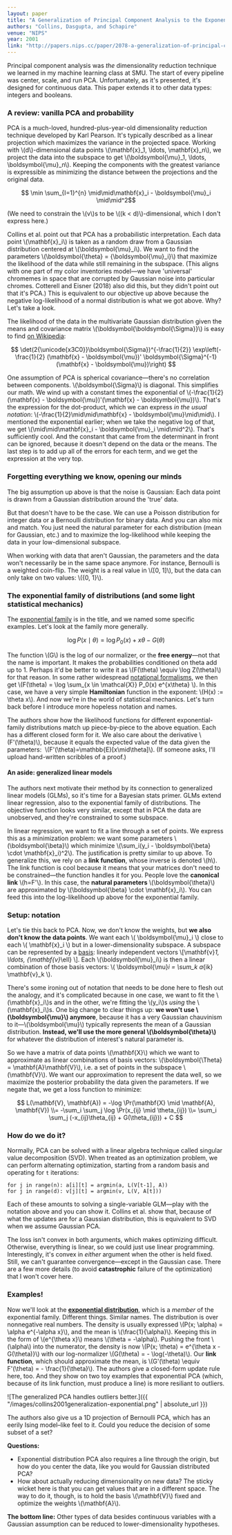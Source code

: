 ```yaml
---
layout: paper
title: "A Generalization of Principal Component Analysis to the Exponential Family"
authors: "Collins, Dasgupta, and Schapire"
venue: "NIPS"
year: 2001
link: "http://papers.nips.cc/paper/2078-a-generalization-of-principal-components-analysis-to-the-exponential-family.pdf"
---
```


Principal component analysis was *the* dimensionality reduction technique we learned in my machine learning class at SMU. The start of every pipeline was center, scale, and run PCA. Unfortunately, as it's presented, it's designed for continuous data. This paper extends it to other data types: integers and booleans.

<!--more-->

### A review: vanilla PCA and probability

PCA is a much-loved, hundred-plus-year-old dimensionality reduction technique developed by Karl Pearson. It's typically described as a linear projection which maximizes the variance in the projected space. Working with \\(d\\)-dimensional data points \\(\mathbf{x}_1, \ldots, \mathbf{x}_n\\), we project the data into the subspace to get \\(\boldsymbol{\mu}_1, \ldots, \boldsymbol{\mu}_n\\). Keeping the components with the greatest variance is expressible as minimizing the distance between the projections and the original data.

$$ \min \sum_{I=1}^{n} \mid\mid\mathbf{x}_i - \boldsymbol{\mu}_i \mid\mid^2$$

(We need to constrain the \\(v\\)s to be \\((k < d)\\)-dimensional, which I don't express here.)

Collins et al. point out that PCA has a probabilistic interpretation. Each data point \\(\mathbf{x}_i\\) is taken as a random draw from a Gaussian distribution centered at \\(\boldsymbol{\mu}_i\\). We want to find the  parameters \\(\boldsymbol{\theta} = \{\boldsymbol{\mu}_i\}\\) that maximize the likelihood of the data while still remaining in the subspace. (This aligns with one part of my color inventories model—we have 'universal' chromemes in space that are corrupted by Gaussian noise into particular chromes. Cotterell and Eisner (2018) also did this, but they didn't point out that it's PCA.) This is equivalent to our objective up above because the negative log-likelihood of a normal distribution is what we got above. Why? Let's take a look.

The likelihood of the data in the multivariate Gaussian distribution given the means and covariance matrix \\(\boldsymbol{\boldsymbol{\Sigma}}\\) is easy to find [on Wikipedia](https://en.wikipedia.org/wiki/Multivariate_normal_distribution):

$$ \det(2{\unicode{x3C0}}\boldsymbol{\Sigma})^{-\frac{1}{2}} \exp\left(-\frac{1}{2} (\mathbf{x} - \boldsymbol{\mu})' \boldsymbol{\Sigma}^{-1} (\mathbf{x} - \boldsymbol{\mu})\right) $$

One assumption of PCA is spherical covariance—there's no correlation between components. \\(\boldsymbol{\Sigma}\\) is diagonal. This simplifies our math. We wind up with a constant times the exponential of \\(-\frac{1}{2}(\mathbf{x} - \boldsymbol{\mu})'(\mathbf{x} - \boldsymbol{\mu})\\). That's the expression for the dot-product, which we can express *in the usual notation*:  \\(-\frac{1}{2}\mid\mid\mathbf{x} - \boldsymbol{\mu}\mid\mid\\). I mentioned the exponential earlier; when we take the negative log of that, we get \\(\mid\mid\mathbf{x}_i - \boldsymbol{\mu}_i \mid\mid^2\\). That's sufficiently cool. And the constant that came from the determinant in front can be ignored, because it doesn't depend on the data or the means. The last step is to add up all of the errors for each term, and we get the expression at the very top.

### Forgetting everything we know, opening our minds

The big assumption up above is that the noise is Gaussian: Each data point is drawn from a Gaussian distribution around the 'true' data.

But that doesn't have to be the case. We can use a Poisson distribution for integer data or a Bernoulli distribution for binary data. And you can also mix and match. You just need the natural parameter for each distribution (mean for Gaussian, etc.) and to maximize the log-likelihood while keeping the data in your low-dimensional subspace.

When working with data that aren't Gaussian, the parameters and the data won't necessarily be in the same space anymore. For instance, Bernoulli is a weighted coin-flip. The weight is a real value in \\([0, 1]\\), but the data can only take on two values: \\(\{0, 1\}\\). 

### The exponential family of distributions (and some light statistical mechanics)

The [exponential family](https://en.wikipedia.org/wiki/Exponential_family) is in the title, and we named some specific examples. Let's look at the family more generally.

$$ \log P(x \mid \theta) = \log P_0(x) + x\theta - G(\theta) $$

The function \\(G\\) is the log of our normalizer, or the **free energy**—not that the name is important. It makes the probabilities conditioned on theta add up to 1. Perhaps it'd be better to write it as \\(F(\theta) \equiv \log Z(\theta)\\) for that reason. In some rather widespread [notational formalisms](https://raw.githubusercontent.com/seq2class/scribe-notes/master/formalisms.pdf), we then get \\(F(\theta) = \log \sum_{x \in \mathcal{X}} P_0(x) e^{x\theta} \\). In this case, we have a very simple **Hamiltonian** function in the exponent: \\(H(x) := \theta x\\). And now we're in the world of statistical mechanics. Let's turn back before I introduce more hopeless notation and names.

The authors show how the likelihood functions for different exponential-family distributions match up piece-by-piece to the above equation. Each has a different closed form for it. We also care about the derivative&nbsp;\\(F'(\theta)\\), because it equals the expected value of the data given the parameters: &nbsp;\\(F'(\theta)=\mathbb{E}[x\mid\theta]\\). (If someone asks, I'll upload hand-written scribbles of a proof.)

#### An aside: generalized linear models

The authors next motivate their method by its connection to generalized linear models (GLMs), so it's time for a Bayesian stats primer. GLMs extend linear regression, also to the exponential family of distributions. The objective function looks very similar, except that in PCA the data are unobserved, and they're constrained to some subspace.

In linear regression, we want to fit a line through a set of points. We express this as a minimization problem: we want some parameters \\(\boldsymbol{\beta}\\) which minimize \\(\sum_i(y_i - \boldsymbol{\beta} \cdot \mathbf{x}_i)^2\\). The justification is pretty similar to up above. To generalize this, we rely on a **link function**, whose inverse is denoted&nbsp;\\(h\\). The link function is cool because it means that your matrices don't need to be constrained—the function handles it for you. People love the **canonical link** \\(h=F'\\). In this case, the **natural parameters** \\(\boldsymbol{\theta}\\) are approximated by \\(\boldsymbol{\beta} \cdot \mathbf{x}_i\\). You can feed this into the log-likelihood up above for the exponential family. 

### Setup: notation

Let's tie this back to PCA. Now, we don't know the weights, but **we also don't know the data points**. We want each \\( \boldsymbol{\mu}_i \\) close to each \\( \mathbf{x}_i \\) but in a lower-dimensionality subspace. A subspace can be represented by a [basis](https://en.wikipedia.org/wiki/Basis_(linear_algebra)): linearly independent vectors \\[\mathbf{v}_1, \ldots, {\mathbf{v}_\ell} \\]. Each \\(\boldsymbol{\mu}_i\\) is then a linear combination of those basis vectors: \\( \boldsymbol{\mu}_i = \sum_k a_{ik} \mathbf{v}_k \\). 

There's some ironing out of notation that needs to be done here to flesh out the analogy, and it's complicated because in one case, we want to fit the \\(\mathbf{x}_i\\)s and in the other, we're fitting the \\(y_i\\)s *using* the \\(\mathbf{x}_i\\)s. One big change to clear things up: **we won't use \\(\boldsymbol{\mu}\\\) anymore**, because it has a very Gaussian chauvinism to it—\\(\boldsymbol{\mu}\\) typically represents the mean of a Gaussian distribution. **Instead, we'll use the more general \\(\boldsymbol{\theta}\\)** for whatever the distribution of interest's natural parameter is.

So we have a matrix of data points \\(\mathbf{X}\\) which we want to approximate as linear combinations of basis vectors: \\(\boldsymbol{\Theta} = \mathbf{A}\mathbf{V}\\), i.e. a set of points in the subspace \\(\mathbf{V}\\). We want our approximation to represent the data well, so we maximize the posterior probability the data given the parameters. If we negate that, we get a loss function to minimize:

$$ L(\mathbf{V}, \mathbf{A}) = -\log \Pr(\mathbf{X} \mid \mathbf{A}, \mathbf{V}) \\= -\sum_i \sum_j \log \Pr(x_{ij} \mid \theta_{ij}) \\= \sum_i \sum_j (-x_{ij}\theta_{ij} + G(\theta_{ij})) + C $$ 


### How do we do it?

Normally, PCA can be solved with a linear algebra technique called singular value decomposition (SVD). When treated as an optimization problem, we can perform alternating optimization, starting from a random basis and operating for `t` iterations:

    for j in range(n): a[i][t] = argmin(a, L(V[t-1], A))
    for j in range(d): v[j][t] = argmin(v, L(V, A[t]))

Each of these amounts to solving a single-variable GLM—play with the notation above and you can show it. Collins et al. show that, because of what the updates are for a Gaussian distribution, this is equivalent to SVD when we assume Gaussian PCA.

The loss isn't convex in both arguments, which makes optimizing difficult. Otherwise, everything is linear, so we could just use linear programming. Interestingly, it's convex in *either* argument when the other is held fixed. Still, we can't guarantee convergence—except in the Gaussian case. There are a few more details (to avoid **catastrophic** failure of the optimization) that I won't cover here.

### Examples!

Now we'll look at the **[exponential distribution](https://en.wikipedia.org/wiki/Exponential_distribution)**, which is a *member* of the exponential family. Different things. Similar names. The distribution is over nonnegative real numbers. The density is usually expressed \\(P(x; \alpha) = \alpha e^{-\alpha x}\\), and the mean is \\(\frac{1}{\alpha}\\). Keeping this in the form of \\(e^{\theta x}\\) means \\(\theta = -\alpha\\). Pushing the front \\(\alpha\\) into the numerator, the density is now \\(P(x; \theta) = e^{\theta x - G(\theta)}\\) with our log-normalizer \\(G(\theta) = - \log(-\theta)\\). Our **link function**, which should approximate the mean, is \\(G'(\theta) \equiv F'(\theta) = - \frac{1}{\theta}\\). The authors give a closed-form update rule here, too. And they show on two toy examples that exponential PCA (which, because of its link function, must produce a line) is more resiliant to outliers.

![The generalized PCA handles outliers better.]({{ "/images/collins2001generalization-exponential.png" | absolute_url }})


The authors also give us a 1D projection of Bernoulli PCA, which has an eerily Ising model–like feel to it. Could you reduce the decision of some subset of a set?

**Questions:**

* Exponential distribution PCA also requires a line through the origin, but how do you center the data, like you would for Gaussian distributed PCA?
* How about actually reducing dimensionality on new data? The sticky wicket here is that you can get values that are in a different space. The way to do it, though, is to hold the basis \\(\mathbf{V}\\) fixed and optimize the weights \\(\mathbf{A}\\). 

**The bottom line:** Other types of data besides continuous variables with a Gaussian assumption can be reduced to lower-dimensionality hypotheses.



